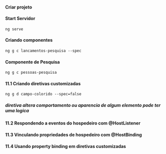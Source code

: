 #### Criar projeto

#### Start Servidor
`ng serve`

#### Criando componentes
`ng g c lancamentos-pesquisa --spec`

#### Componente de Pesquisa
`ng g c pessoas-pesquisa` 

#### 11.1 Criando diretivas customizadas
`ng g d campo-colorido --spec=false`

##### diretiva altera comportamento ou aparencia de algum elemento pode ter uma logica

#### 11.2 Respondendo a eventos do hospedeiro com @HostListener

#### 11.3 Vinculando propriedades de hospedeiro com @HostBinding

#### 11.4 Usando property binding em diretivas customizadas

